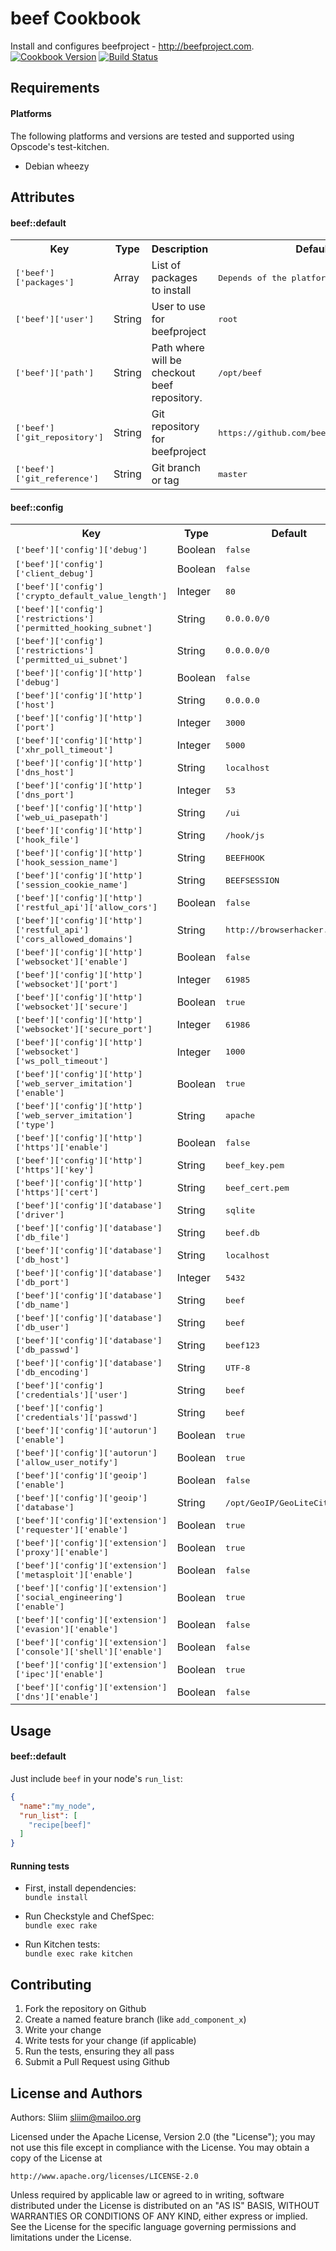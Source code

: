 beef Cookbook
=============
Install and configures beefproject - http://beefproject.com.
[![Cookbook Version](https://img.shields.io/cookbook/v/beef.svg)](https://community.opscode.com/cookbooks/beef) [![Build Status](https://secure.travis-ci.org/sliim-cookbooks/beef.png)](http://travis-ci.org/sliim-cookbooks/beef)

Requirements
------------
#### Platforms
The following platforms and versions are tested and supported using Opscode's test-kitchen.
- Debian wheezy

Attributes
----------
#### beef::default
<table>
  <tr>
    <th>Key</th>
    <th>Type</th>
    <th>Description</th>
    <th>Default</th>
  </tr>
  <tr>
    <td><tt>['beef']['packages']</tt></td>
    <td>Array</td>
    <td>List of packages to install</td>
    <td><tt>Depends of the platform</tt></td>
  </tr>
  <tr>
    <td><tt>['beef']['user']</tt></td>
    <td>String</td>
    <td>User to use for beefproject</td>
    <td><tt>root</tt></td>
  </tr>
  <tr>
    <td><tt>['beef']['path']</tt></td>
    <td>String</td>
    <td>Path where will be checkout beef repository.</td>
    <td><tt>/opt/beef</tt></td>
  </tr>
  <tr>
    <td><tt>['beef']['git_repository']</tt></td>
    <td>String</td>
    <td>Git repository for beefproject</td>
    <td><tt>https://github.com/beefproject/beef.git</tt></td>
  </tr>  
  <tr>
    <td><tt>['beef']['git_reference']</tt></td>
    <td>String</td>
    <td>Git branch or tag</td>
    <td><tt>master</tt></td>
  </tr>
</table>

#### beef::config
<table>
  <tr>
    <th>Key</th>
    <th>Type</th>
    <th>Default</th>
  </tr>
  <tr>
    <td><tt>['beef']['config']['debug']</tt></td>
    <td>Boolean</td>
    <td><tt>false</tt></td>
  </tr>
  <tr>
    <td><tt>['beef']['config']['client_debug']</tt></td>
    <td>Boolean</td>
    <td><tt>false</tt></td>
  </tr>
  <tr>
    <td><tt>['beef']['config']['crypto_default_value_length']</tt></td>
    <td>Integer</td>
    <td><tt>80</tt></td>
  </tr>
  <tr>
    <td><tt>['beef']['config']['restrictions']['permitted_hooking_subnet']</tt></td>
    <td>String</td>
    <td><tt>0.0.0.0/0</tt></td>
  </tr>
  <tr>
    <td><tt>['beef']['config']['restrictions']['permitted_ui_subnet']</tt></td>
    <td>String</td>
    <td><tt>0.0.0.0/0</tt></td>
  </tr>
  <tr>
    <td><tt>['beef']['config']['http']['debug']</tt></td>
    <td>Boolean</td>
    <td><tt>false</tt></td>
  </tr>
  <tr>
    <td><tt>['beef']['config']['http']['host']</tt></td>
    <td>String</td>
    <td><tt>0.0.0.0</tt></td>
  </tr>
  <tr>
    <td><tt>['beef']['config']['http']['port']</tt></td>
    <td>Integer</td>
    <td><tt>3000</tt></td>
  </tr>
  <tr>
    <td><tt>['beef']['config']['http']['xhr_poll_timeout']</tt></td>
    <td>Integer</td>
    <td><tt>5000</tt></td>
  </tr>
  <tr>
    <td><tt>['beef']['config']['http']['dns_host']</tt></td>
    <td>String</td>
    <td><tt>localhost</tt></td>
  </tr>
    <tr>
    <td><tt>['beef']['config']['http']['dns_port']</tt></td>
    <td>Integer</td>
    <td><tt>53</tt></td>
  </tr>
  <tr>
    <td><tt>['beef']['config']['http']['web_ui_pasepath']</tt></td>
    <td>String</td>
    <td><tt>/ui</tt></td>
  </tr>
  <tr>
    <td><tt>['beef']['config']['http']['hook_file']</tt></td>
    <td>String</td>
    <td><tt>/hook/js</tt></td>
  </tr>
  <tr>
    <td><tt>['beef']['config']['http']['hook_session_name']</tt></td>
    <td>String</td>
    <td><tt>BEEFHOOK</tt></td>
  </tr>
  <tr>
    <td><tt>['beef']['config']['http']['session_cookie_name']</tt></td>
    <td>String</td>
    <td><tt>BEEFSESSION</tt></td>
  </tr>
  <tr>
    <td><tt>['beef']['config']['http']['restful_api']['allow_cors']</tt></td>
    <td>Boolean</td>
    <td><tt>false</tt></td>
  </tr>
  <tr>
    <td><tt>['beef']['config']['http']['restful_api']['cors_allowed_domains']</tt></td>
    <td>String</td>
    <td><tt>http://browserhacker.com</tt></td>
  </tr>
  <tr>
    <td><tt>['beef']['config']['http']['websocket']['enable']</tt></td>
    <td>Boolean</td>
    <td><tt>false</tt></td>
  </tr>
  <tr>
    <td><tt>['beef']['config']['http']['websocket']['port']</tt></td>
    <td>Integer</td>
    <td><tt>61985</tt></td>
  </tr>
  <tr>
    <td><tt>['beef']['config']['http']['websocket']['secure']</tt></td>
    <td>Boolean</td>
    <td><tt>true</tt></td>
  </tr>
    <tr>
    <td><tt>['beef']['config']['http']['websocket']['secure_port']</tt></td>
    <td>Integer</td>
    <td><tt>61986</tt></td>
  </tr>
  <tr>
    <td><tt>['beef']['config']['http']['websocket']['ws_poll_timeout']</tt></td>
    <td>Integer</td>
    <td><tt>1000</tt></td>
  </tr>
  <tr>
    <td><tt>['beef']['config']['http']['web_server_imitation']['enable']</tt></td>
    <td>Boolean</td>
    <td><tt>true</tt></td>
  </tr>
  <tr>
    <td><tt>['beef']['config']['http']['web_server_imitation']['type']</tt></td>
    <td>String</td>
    <td><tt>apache</tt></td>
  </tr>
  <tr>
    <td><tt>['beef']['config']['http']['https']['enable']</tt></td>
    <td>Boolean</td>
    <td><tt>false</tt></td>
  </tr>
  <tr>
    <td><tt>['beef']['config']['http']['https']['key']</tt></td>
    <td>String</td>
    <td><tt>beef_key.pem</tt></td>
  </tr>
  <tr>
    <td><tt>['beef']['config']['http']['https']['cert']</tt></td>
    <td>String</td>
    <td><tt>beef_cert.pem</tt></td>
  </tr>
  <tr>
    <td><tt>['beef']['config']['database']['driver']</tt></td>
    <td>String</td>
    <td><tt>sqlite</tt></td>
  </tr>
  <tr>
    <td><tt>['beef']['config']['database']['db_file']</tt></td>
    <td>String</td>
    <td><tt>beef.db</tt></td>
  </tr>
  <tr>
    <td><tt>['beef']['config']['database']['db_host']</tt></td>
    <td>String</td>
    <td><tt>localhost</tt></td>
  </tr>
    <tr>
    <td><tt>['beef']['config']['database']['db_port']</tt></td>
    <td>Integer</td>
    <td><tt>5432</tt></td>
  </tr>
  <tr>
    <td><tt>['beef']['config']['database']['db_name']</tt></td>
    <td>String</td>
    <td><tt>beef</tt></td>
  </tr>
  <tr>
    <td><tt>['beef']['config']['database']['db_user']</tt></td>
    <td>String</td>
    <td><tt>beef</tt></td>
  </tr>
  <tr>
    <td><tt>['beef']['config']['database']['db_passwd']</tt></td>
    <td>String</td>
    <td><tt>beef123</tt></td>
  </tr>
  <tr>
    <td><tt>['beef']['config']['database']['db_encoding']</tt></td>
    <td>String</td>
    <td><tt>UTF-8</tt></td>
  </tr>
  <tr>
    <td><tt>['beef']['config']['credentials']['user']</tt></td>
    <td>String</td>
    <td><tt>beef</tt></td>
  </tr>
  <tr>
    <td><tt>['beef']['config']['credentials']['passwd']</tt></td>
    <td>String</td>
    <td><tt>beef</tt></td>
  </tr>
  <tr>
    <td><tt>['beef']['config']['autorun']['enable']</tt></td>
    <td>Boolean</td>
    <td><tt>true</tt></td>
  </tr>
  <tr>
    <td><tt>['beef']['config']['autorun']['allow_user_notify']</tt></td>
    <td>Boolean</td>
    <td><tt>true</tt></td>
  </tr>
  <tr>
    <td><tt>['beef']['config']['geoip']['enable']</tt></td>
    <td>Boolean</td>
    <td><tt>false</tt></td>
  </tr>
  <tr>
    <td><tt>['beef']['config']['geoip']['database']</tt></td>
    <td>String</td>
    <td><tt>/opt/GeoIP/GeoLiteCity.dat</tt></td>
  </tr>
  <tr>
    <td><tt>['beef']['config']['extension']['requester']['enable']</tt></td>
    <td>Boolean</td>
    <td><tt>true</tt></td>
  </tr>
  <tr>
    <td><tt>['beef']['config']['extension']['proxy']['enable']</tt></td>
    <td>Boolean</td>
    <td><tt>true</tt></td>
  </tr>
  <tr>
    <td><tt>['beef']['config']['extension']['metasploit']['enable']</tt></td>
    <td>Boolean</td>
    <td><tt>false</tt></td>
  </tr>
  <tr>
    <td><tt>['beef']['config']['extension']['social_engineering']['enable']</tt></td>
    <td>Boolean</td>
    <td><tt>true</tt></td>
  </tr>
  <tr>
    <td><tt>['beef']['config']['extension']['evasion']['enable']</tt></td>
    <td>Boolean</td>
    <td><tt>false</tt></td>
  </tr>
  <tr>
    <td><tt>['beef']['config']['extension']['console']['shell']['enable']</tt></td>
    <td>Boolean</td>
    <td><tt>false</tt></td>
  </tr>
  <tr>
    <td><tt>['beef']['config']['extension']['ipec']['enable']</tt></td>
    <td>Boolean</td>
    <td><tt>true</tt></td>
  </tr>
  <tr>
    <td><tt>['beef']['config']['extension']['dns']['enable']</tt></td>
    <td>Boolean</td>
    <td><tt>false</tt></td>
  </tr>
</table>

Usage
-----
#### beef::default
Just include `beef` in your node's `run_list`:

```json
{
  "name":"my_node",
  "run_list": [
    "recipe[beef]"
  ]
}
```

#### Running tests

- First, install dependencies:  
`bundle install`

- Run Checkstyle and ChefSpec:  
`bundle exec rake`

- Run Kitchen tests:  
`bundle exec rake kitchen`  

Contributing
------------

1. Fork the repository on Github
2. Create a named feature branch (like `add_component_x`)
3. Write your change
4. Write tests for your change (if applicable)
5. Run the tests, ensuring they all pass
6. Submit a Pull Request using Github

License and Authors
-------------------
Authors: Sliim <sliim@mailoo.org> 

Licensed under the Apache License, Version 2.0 (the "License"); you may not use this file except in compliance with the License. You may obtain a copy of the License at

    http://www.apache.org/licenses/LICENSE-2.0

Unless required by applicable law or agreed to in writing, software distributed under the License is distributed on an "AS IS" BASIS, WITHOUT WARRANTIES OR CONDITIONS OF ANY KIND, either express or implied. See the License for the specific language governing permissions and limitations under the License.

